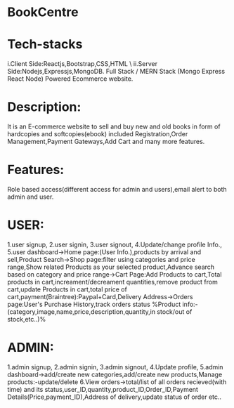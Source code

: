 # BookCentre
# Tech-stacks
i.Client Side:Reactjs,Bootstrap,CSS,HTML \\
ii.Server Side:Nodejs,Expressjs,MongoDB.
Full Stack / MERN Stack (Mongo Express React Node) Powered Ecommerce website.
# Description:
It is an E-commerce website to sell and buy new and old books in form of hardcopies and softcopies(ebook) included Registration,Order Management,Payment Gateways,Add Cart and many more features.
# Features: 
Role based access(different access for admin and users),email alert to both admin and user.
# USER:
1.user signup,
2.user signin,
3.user signout,
4.Update/change profile Info.,
5.user dashboard->Home page:(User Info.),products by arrival and sell,Product Search->Shop page:filter using categories and price range,Show related Products as your selected product,Advance search based on category and price range->Cart Page:Add Products to cart,Total products in cart,increament/decreament quantities,remove product from cart,update Products in cart,total price of cart,payment(Braintree):Paypal+Card,Delivery Address->Orders page:User's Purchase History,track orders status 
%Product info:-(category,image,name,price,description,quantity,in stock/out of stock,etc..)%
# ADMIN:
1.admin signup,
2.admin signin,
3.admin signout,
4.Update profile,
5.admin dashboard->add/create new categories,add/create new products,Manage products:-update/delete
6.View orders->total/list of all orders recieved(with time) and its status,user_ID,quantity,product_ID,Order_ID,Payment Details(Price,payment_ID),Address of delivery,update status of order etc..


